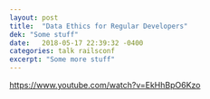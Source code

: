 ```yaml
---
layout: post
title:  "Data Ethics for Regular Developers"
dek: "Some stuff"
date:   2018-05-17 22:39:32 -0400
categories: talk railsconf
excerpt: "Some more stuff"
---
```


https://www.youtube.com/watch?v=EkHhBpO6Kzo
